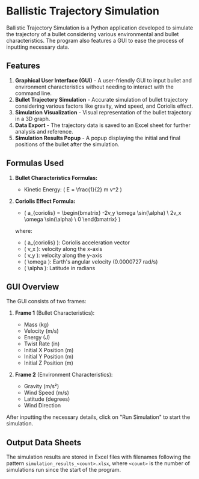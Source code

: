 # Ballistic Trajectory Simulation

Ballistic Trajectory Simulation is a Python application developed to simulate the trajectory of a bullet considering various environmental and bullet characteristics. The program also features a GUI to ease the process of inputting necessary data.

## Features

1. **Graphical User Interface (GUI)** - A user-friendly GUI to input bullet and environment characteristics without needing to interact with the command line.
2. **Bullet Trajectory Simulation** - Accurate simulation of bullet trajectory considering various factors like gravity, wind speed, and Coriolis effect.
3. **Simulation Visualization** - Visual representation of the bullet trajectory in a 3D graph.
4. **Data Export** - The trajectory data is saved to an Excel sheet for further analysis and reference.
5. **Simulation Results Popup** - A popup displaying the initial and final positions of the bullet after the simulation.

## Formulas Used

1. **Bullet Characteristics Formulas:**
   - Kinetic Energy: \( E = \frac{1}{2} m v^2 \)
   
2. **Coriolis Effect Formula:**
   - \( a_{coriolis} = \begin{bmatrix} -2v_y \omega \sin(\alpha) \\ 2v_x \omega \sin(\alpha) \\ 0 \end{bmatrix} \)
   
   where:
   - \( a_{coriolis} \): Coriolis acceleration vector
   - \( v_x \): velocity along the x-axis
   - \( v_y \): velocity along the y-axis
   - \( \omega \): Earth's angular velocity (0.0000727 rad/s)
   - \( \alpha \): Latitude in radians

## GUI Overview

The GUI consists of two frames:

1. **Frame 1** (Bullet Characteristics):
   - Mass (kg)
   - Velocity (m/s)
   - Energy (J)
   - Twist Rate (in)
   - Initial X Position (m)
   - Initial Y Position (m)
   - Initial Z Position (m)

2. **Frame 2** (Environment Characteristics):
   - Gravity (m/s²)
   - Wind Speed (m/s)
   - Latitude (degrees)
   - Wind Direction

After inputting the necessary details, click on "Run Simulation" to start the simulation.

## Output Data Sheets

The simulation results are stored in Excel files with filenames following the pattern `simulation_results_<count>.xlsx`, where `<count>` is the number of simulations run since the start of the program.


   
